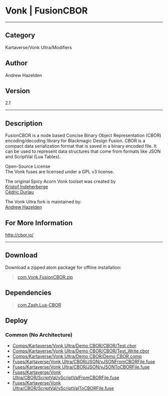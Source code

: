 # Vonk | FusionCBOR
___

## Category
Kartaverse/Vonk Ultra/Modifiers

## Author
Andrew Hazelden

## Version
2.1

___

## Description
<p>FusionCBOR is a node based Concise Binary Object Representation (CBOR) encoding/decoding library for Blackmagic Design Fusion. CBOR is a compact data serialization format that is saved in a binary encoded file. It can be used to represent data structures that come from formats like JSON and ScriptVal (Lua Tables).</p>

<p>Open-Source License<br>
The Vonk fuses are licensed under a GPL v3 license.</p>

<p>The original Spicy Acorn Vonk toolset was created by<br>
<a href="mailto:xmnr0x23@gmail.com">Kristof Indeherberge</a><br>
<a href="mailto:duriau.cedric@live.be">Cédric Duriau</a></p>

<p>The Vonk Ultra fork is maintained by:<br>
<a href="mailto:andrew@andrewhazelden.com">Andrew Hazelden</a></p>

<h2>For More Information</h2>
<p><a href="http://cbor.io/">http://cbor.io/</a></p>

___

## Download

Download a zipped atom package for offline installation:
> [com.Vonk.FusionCBOR.zip](https://gitlab.com/WeSuckLess/Reactor/-/archive/master/Reactor-master.zip?path=Atoms/com.Vonk.FusionCBOR)  

## Dependencies

> [com.Zash.Lua-CBOR](com.Zash.Lua-CBOR.md)  
## Deploy

### Common (No Architecture)

<ul>
<li><a href="https://gitlab.com/WeSuckLess/Reactor/-/blob/master/Atoms/com.Vonk.FusionCBOR/Comps/Kartaverse/Vonk Ultra/Demo CBOR/CBOR/Test.cbor?ref_type=heads">Comps/Kartaverse/Vonk Ultra/Demo CBOR/CBOR/Test.cbor</a></li>
<li><a href="https://gitlab.com/WeSuckLess/Reactor/-/blob/master/Atoms/com.Vonk.FusionCBOR/Comps/Kartaverse/Vonk Ultra/Demo CBOR/CBOR/Test_Write.cbor?ref_type=heads">Comps/Kartaverse/Vonk Ultra/Demo CBOR/CBOR/Test_Write.cbor</a></li>
<li><a href="https://gitlab.com/WeSuckLess/Reactor/-/blob/master/Atoms/com.Vonk.FusionCBOR/Comps/Kartaverse/Vonk Ultra/Demo CBOR/Demo CBOR.comp?ref_type=heads">Comps/Kartaverse/Vonk Ultra/Demo CBOR/Demo CBOR.comp</a></li>
<li><a href="https://gitlab.com/WeSuckLess/Reactor/-/blob/master/Atoms/com.Vonk.FusionCBOR/Fuses/Kartaverse/Vonk Ultra/CBOR/JSON/vJSONFromCBORFile.fuse?ref_type=heads">Fuses/Kartaverse/Vonk Ultra/CBOR/JSON/vJSONFromCBORFile.fuse</a></li>
<li><a href="https://gitlab.com/WeSuckLess/Reactor/-/blob/master/Atoms/com.Vonk.FusionCBOR/Fuses/Kartaverse/Vonk Ultra/CBOR/JSON/vJSONToCBORFile.fuse?ref_type=heads">Fuses/Kartaverse/Vonk Ultra/CBOR/JSON/vJSONToCBORFile.fuse</a></li>
<li><a href="https://gitlab.com/WeSuckLess/Reactor/-/blob/master/Atoms/com.Vonk.FusionCBOR/Fuses/Kartaverse/Vonk Ultra/CBOR/ScriptVal/vScriptValFromCBORFile.fuse?ref_type=heads">Fuses/Kartaverse/Vonk Ultra/CBOR/ScriptVal/vScriptValFromCBORFile.fuse</a></li>
<li><a href="https://gitlab.com/WeSuckLess/Reactor/-/blob/master/Atoms/com.Vonk.FusionCBOR/Fuses/Kartaverse/Vonk Ultra/CBOR/ScriptVal/vScriptValToCBORFile.fuse?ref_type=heads">Fuses/Kartaverse/Vonk Ultra/CBOR/ScriptVal/vScriptValToCBORFile.fuse</a></li>
</ul>
